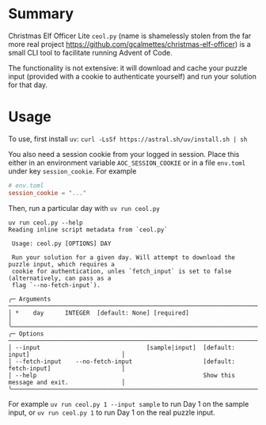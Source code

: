 # Summary
Christmas Elf Officer Lite `ceol.py` (name is shamelessly stolen from the far more real project https://github.com/gcalmettes/christmas-elf-officer) is a small CLI tool to facilitate running Advent of Code.

The functionality is not extensive: it will download and cache your puzzle input (provided with a cookie to authenticate yourself) and run your solution for that day. 

# Usage
To use, first install `uv`: `curl -LsSf https://astral.sh/uv/install.sh | sh`

You also need a session cookie from your logged in session. Place this either in an environment variable `AOC_SESSION_COOKIE` or in a file `env.toml` under key `session_cookie`. For example
```toml
# env.toml
session_cookie = "..."
```

Then, run a particular day with `uv run ceol.py`
```
uv run ceol.py --help
Reading inline script metadata from `ceol.py`

 Usage: ceol.py [OPTIONS] DAY

 Run your solution for a given day. Will attempt to download the puzzle input, which requires a
 cookie for authentication, unles `fetch_input` is set to false (alternatively, can pass as a
 flag `--no-fetch-input`).

╭─ Arguments ────────────────────────────────────────────────────────────────────────────────────╮
│ *    day      INTEGER  [default: None] [required]                                              │
╰────────────────────────────────────────────────────────────────────────────────────────────────╯
╭─ Options ──────────────────────────────────────────────────────────────────────────────────────╮
│ --input                              [sample|input]  [default: input]                          │
│ --fetch-input    --no-fetch-input                    [default: fetch-input]                    │
│ --help                                               Show this message and exit.               │
╰────────────────────────────────────────────────────────────────────────────────────────────────╯

```

For example `uv run ceol.py 1 --input sample` to run Day 1 on the sample input, or `uv run ceol.py 1` to run Day 1 on the real puzzle input.
